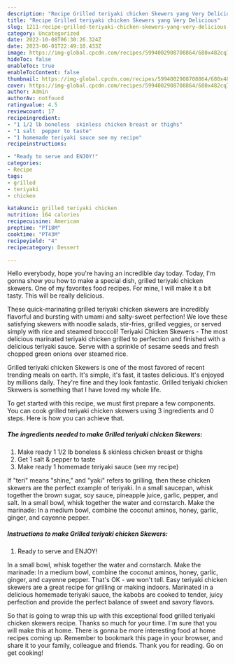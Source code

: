 ```yaml
---
description: "Recipe Grilled teriyaki chicken Skewers yang Very Delicious"
title: "Recipe Grilled teriyaki chicken Skewers yang Very Delicious"
slug: 1211-recipe-grilled-teriyaki-chicken-skewers-yang-very-delicious
category: Uncategorized
date: 2022-10-08T06:30:26.324Z
date: 2023-06-01T22:49:10.433Z
image: https://img-global.cpcdn.com/recipes/5994002908708864/680x482cq70/grilled-teriyaki-chicken-skewers-recipe-main-photo.jpg
hideToc: false
enableToc: true
enableTocContent: false
thumbnail: https://img-global.cpcdn.com/recipes/5994002908708864/680x482cq70/grilled-teriyaki-chicken-skewers-recipe-main-photo.jpg
cover: https://img-global.cpcdn.com/recipes/5994002908708864/680x482cq70/grilled-teriyaki-chicken-skewers-recipe-main-photo.jpg
author: Admin
authorAv: notfound
ratingvalue: 4.5
reviewcount: 17
recipeingredient:
- "1 1/2 lb boneless  skinless chicken breast or thighs"
- "1 salt  pepper to taste"
- "1 homemade teriyaki sauce see my recipe"
recipeinstructions:

- "Ready to serve and ENJOY!"
categories:
- Recipe
tags:
- grilled
- teriyaki
- chicken

katakunci: grilled teriyaki chicken 
nutrition: 164 calories
recipecuisine: American
preptime: "PT18M"
cooktime: "PT43M"
recipeyield: "4"
recipecategory: Dessert

---
```



Hello everybody, hope you're having an incredible day today. Today, I'm gonna show you how to make a special dish, grilled teriyaki chicken skewers. One of my favorites food recipes. For mine, I will make it a bit tasty. This will be really delicious.

These quick-marinating grilled teriyaki chicken skewers are incredibly flavorful and bursting with umami and salty-sweet perfection! We love these satisfying skewers with noodle salads, stir-fries, grilled veggies, or served simply with rice and steamed broccoli! Teriyaki Chicken Skewers - The most delicious marinated teriyaki chicken grilled to perfection and finished with a delicious teriyaki sauce. Serve with a sprinkle of sesame seeds and fresh chopped green onions over steamed rice.

Grilled teriyaki chicken Skewers is one of the most favored of recent trending meals on earth. It's simple, it's fast, it tastes delicious. It's enjoyed by millions daily. They're fine and they look fantastic. Grilled teriyaki chicken Skewers is something that I have loved my whole life.


To get started with this recipe, we must first prepare a few components. You can cook grilled teriyaki chicken skewers using 3 ingredients and 0 steps. Here is how you can achieve that.

<!--inarticleads1-->

##### The ingredients needed to make Grilled teriyaki chicken Skewers:

1. Make ready 1 1/2 lb boneless &amp; skinless chicken breast or thighs
1. Get 1 salt &amp; pepper to taste
1. Make ready 1 homemade teriyaki sauce (see my recipe)


If &#34;teri&#34; means &#34;shine,&#34; and &#34;yaki&#34; refers to grilling, then these chicken skewers are the perfect example of teriyaki. In a small saucepan, whisk together the brown sugar, soy sauce, pineapple juice, garlic, pepper, and salt. In a small bowl, whisk together the water and cornstarch. Make the marinade: In a medium bowl, combine the coconut aminos, honey, garlic, ginger, and cayenne pepper. 

<!--inarticleads2-->

##### Instructions to make Grilled teriyaki chicken Skewers:


1. Ready to serve and ENJOY!

In a small bowl, whisk together the water and cornstarch. Make the marinade: In a medium bowl, combine the coconut aminos, honey, garlic, ginger, and cayenne pepper. That&#39;s OK - we won&#39;t tell. Easy teriyaki chicken skewers are a great recipe for grilling or making indoors. Marinated in a delicious homemade teriyaki sauce, the kabobs are cooked to tender, juicy perfection and provide the perfect balance of sweet and savory flavors. 

So that is going to wrap this up with this exceptional food grilled teriyaki chicken skewers recipe. Thanks so much for your time. I'm sure that you will make this at home. There is gonna be more interesting food at home recipes coming up. Remember to bookmark this page in your browser, and share it to your family, colleague and friends. Thank you for reading. Go on get cooking!
